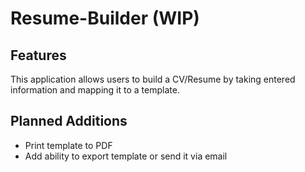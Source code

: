 # Resume-Builder (WIP)

## Features

This application allows users to build a CV/Resume by taking entered information and mapping it to a template. 


## Planned Additions

- Print template to PDF
- Add ability to export template or send it via email

